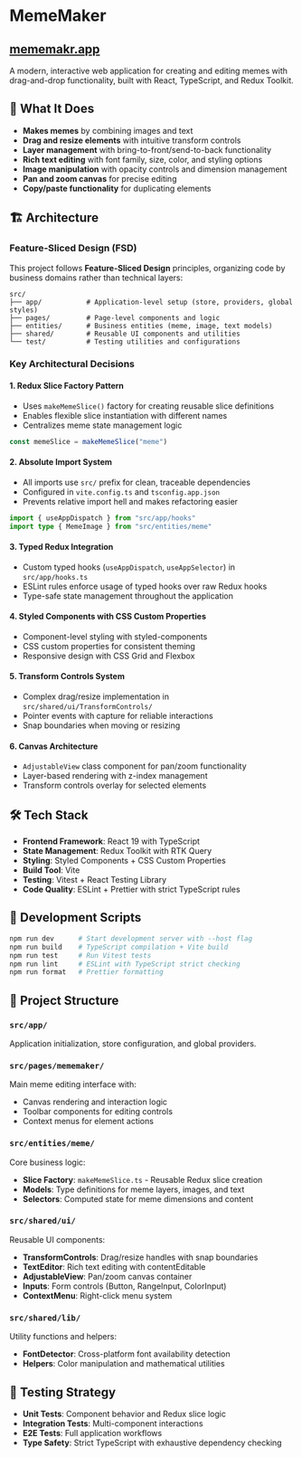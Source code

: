 # MemeMaker

## **[mememakr.app](https://mememakr.app)**

A modern, interactive web application for creating and editing memes with drag-and-drop functionality, built with React, TypeScript, and Redux Toolkit.

## 🎯 What It Does

- **Makes memes** by combining images and text
- **Drag and resize elements** with intuitive transform controls
- **Layer management** with bring-to-front/send-to-back functionality
- **Rich text editing** with font family, size, color, and styling options
- **Image manipulation** with opacity controls and dimension management
- **Pan and zoom canvas** for precise editing
- **Copy/paste functionality** for duplicating elements

## 🏗️ Architecture

### Feature-Sliced Design (FSD)

This project follows **Feature-Sliced Design** principles, organizing code by business domains rather than technical layers:

```
src/
├── app/           # Application-level setup (store, providers, global styles)
├── pages/         # Page-level components and logic
├── entities/      # Business entities (meme, image, text models)
├── shared/        # Reusable UI components and utilities
└── test/          # Testing utilities and configurations
```

### Key Architectural Decisions

#### 1. **Redux Slice Factory Pattern**

- Uses `makeMemeSlice()` factory for creating reusable slice definitions
- Enables flexible slice instantiation with different names
- Centralizes meme state management logic

```typescript
const memeSlice = makeMemeSlice("meme")
```

#### 2. **Absolute Import System**

- All imports use `src/` prefix for clean, traceable dependencies
- Configured in `vite.config.ts` and `tsconfig.app.json`
- Prevents relative import hell and makes refactoring easier

```typescript
import { useAppDispatch } from "src/app/hooks"
import type { MemeImage } from "src/entities/meme"
```

#### 3. **Typed Redux Integration**

- Custom typed hooks (`useAppDispatch`, `useAppSelector`) in `src/app/hooks.ts`
- ESLint rules enforce usage of typed hooks over raw Redux hooks
- Type-safe state management throughout the application

#### 4. **Styled Components with CSS Custom Properties**

- Component-level styling with styled-components
- CSS custom properties for consistent theming
- Responsive design with CSS Grid and Flexbox

#### 5. **Transform Controls System**

- Complex drag/resize implementation in `src/shared/ui/TransformControls/`
- Pointer events with capture for reliable interactions
- Snap boundaries when moving or resizing

#### 6. **Canvas Architecture**

- `AdjustableView` class component for pan/zoom functionality
- Layer-based rendering with z-index management
- Transform controls overlay for selected elements

## 🛠️ Tech Stack

- **Frontend Framework**: React 19 with TypeScript
- **State Management**: Redux Toolkit with RTK Query
- **Styling**: Styled Components + CSS Custom Properties
- **Build Tool**: Vite
- **Testing**: Vitest + React Testing Library
- **Code Quality**: ESLint + Prettier with strict TypeScript rules

## 🚀 Development Scripts

```bash
npm run dev      # Start development server with --host flag
npm run build    # TypeScript compilation + Vite build
npm run test     # Run Vitest tests
npm run lint     # ESLint with TypeScript strict checking
npm run format   # Prettier formatting
```

## 📁 Project Structure

### `src/app/`

Application initialization, store configuration, and global providers.

### `src/pages/mememaker/`

Main meme editing interface with:

- Canvas rendering and interaction logic
- Toolbar components for editing controls
- Context menus for element actions

### `src/entities/meme/`

Core business logic:

- **Slice Factory**: `makeMemeSlice.ts` - Reusable Redux slice creation
- **Models**: Type definitions for meme layers, images, and text
- **Selectors**: Computed state for meme dimensions and content

### `src/shared/ui/`

Reusable UI components:

- **TransformControls**: Drag/resize handles with snap boundaries
- **TextEditor**: Rich text editing with contentEditable
- **AdjustableView**: Pan/zoom canvas container
- **Inputs**: Form controls (Button, RangeInput, ColorInput)
- **ContextMenu**: Right-click menu system

### `src/shared/lib/`

Utility functions and helpers:

- **FontDetector**: Cross-platform font availability detection
- **Helpers**: Color manipulation and mathematical utilities

## 🧪 Testing Strategy

- **Unit Tests**: Component behavior and Redux slice logic
- **Integration Tests**: Multi-component interactions
- **E2E Tests**: Full application workflows
- **Type Safety**: Strict TypeScript with exhaustive dependency checking

